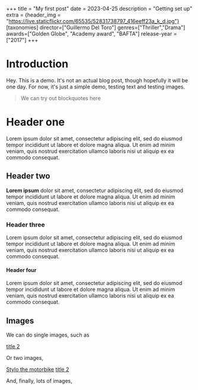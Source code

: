 +++
title = "My first post"
date = 2023-04-25
description = "Getting set up"
extra = {header_img = "https://live.staticflickr.com/65535/52831738797_416eeff23a_k_d.jpg"}
[taxonomies]
director=["Guillermo Del Toro"]
genres=["Thriller","Drama"]
awards=["Golden Globe", "Academy award", "BAFTA"]
release-year = ["2017"]
+++

# Introduction

Hey. This is a demo. It's not an actual blog post, though hopefully it will be one day. For now, it's just a simple demo, testing text and testing images.

> We can try out blockquotes here

# Header one

Lorem ipsum dolor sit amet, consectetur adipiscing elit, sed do eiusmod tempor incididunt ut labore et dolore magna aliqua. Ut enim ad minim veniam, quis nostrud exercitation ullamco laboris nisi ut aliquip ex ea commodo consequat.

## Header two

**Lorem ipsum** dolor sit amet, consectetur adipiscing elit, sed do eiusmod tempor incididunt ut labore et dolore magna aliqua. Ut enim ad minim veniam, quis nostrud exercitation ullamco laboris nisi ut aliquip ex ea commodo consequat.

### Header three

Lorem ipsum dolor sit amet, consectetur adipiscing elit, sed do eiusmod tempor incididunt ut labore et dolore magna aliqua. Ut enim ad minim veniam, quis nostrud exercitation ullamco laboris nisi ut aliquip ex ea commodo consequat.

#### Header four

Lorem ipsum dolor sit amet, consectetur adipiscing elit, sed do eiusmod tempor incididunt ut labore et dolore magna aliqua. Ut enim ad minim veniam, quis nostrud exercitation ullamco laboris nisi ut aliquip ex ea commodo consequat.

## Images

We can do single images, such as

<div class="gallery">
      <a href="https://live.staticflickr.com/65535/52838617702_e430b1891f_o_d.jpg" data-ngthumb="https://live.staticflickr.com/65535/52838617702_1f3b10f9d3_c_d.jpg">title 2</a>
</div>

Or two images,

<div class="gallery">
      <a href="https://live.staticflickr.com/65535/52831738797_d5aeb218b8_o_d.jpg" data-ngthumb="https://live.staticflickr.com/65535/52831738797_fb3f1cfa1e_c_d.jpg">Stylo the motorbike</a>
      <a href="https://live.staticflickr.com/65535/52838617702_e430b1891f_o_d.jpg" data-ngthumb="https://live.staticflickr.com/65535/52838617702_1f3b10f9d3_c_d.jpg">title 2</a>
</div>

And, finally, lots of images,

<div class="gallery">
      <a href="https://live.staticflickr.com/65535/52831738797_d5aeb218b8_o_d.jpg" data-ngthumb="https://live.staticflickr.com/65535/52831738797_fb3f1cfa1e_c_d.jpg"></a>
      <a href="https://live.staticflickr.com/65535/52838617702_e430b1891f_o_d.jpg" data-ngthumb="https://live.staticflickr.com/65535/52838617702_1f3b10f9d3_c_d.jpg"></a>
      <a href="https://live.staticflickr.com/65535/52838617702_e430b1891f_o_d.jpg" data-ngthumb="https://live.staticflickr.com/65535/52838617702_1f3b10f9d3_m_d.jpg"></a>
      <a href="https://live.staticflickr.com/65535/52838617702_e430b1891f_o_d.jpg" data-ngthumb="https://live.staticflickr.com/65535/52838617702_1f3b10f9d3_c_d.jpg"></a>
      <a href="https://live.staticflickr.com/65535/52831738797_d5aeb218b8_o_d.jpg" data-ngthumb="https://live.staticflickr.com/65535/52831738797_fb3f1cfa1e_c_d.jpg"></a>

</div>

